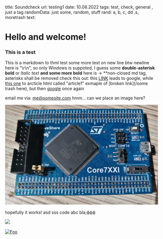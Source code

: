 title: Soundcheck
url: testing1
date: 10.08.2022
tags: test, check,   general , just a tag
randomData: just some, random, stuff
rand: a, b, c, dd   ,s, moretrash
text: 

# Hello and welcome!
### This is a test
This is a markdown to thml test
some more text on new line
btw newline here is "\r\n", so only Windows is suppoted, I guess
some **double-asterisk bold** or _Italic text_ **and some more bold**
here is -> **non-closed md tag, asterisks shall be removed
check this out: this [LINK](http://google.com) leads to google, while  [this one](article2.html) to arcticle html called "article1"
exmaple of [broken link](/some trash here), but then [google](http://google.com) once again

email me via: <me@somesite.com>
hmm... can we place an image here?

![image](../images/img.jpg)

hopefully it works!
  asd
  sss
  code 
  abc
  bla;ффф
    

[<img src="http://www.google.com.au/images/nav_logo7.png">](http://google.com.au/)


[![Foo](http://www.google.com.au/images/nav_logo7.png)](http://google.com.au/)


